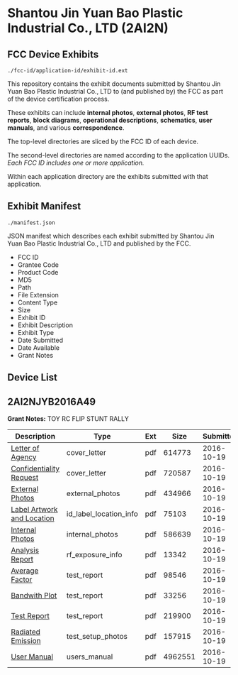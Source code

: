 # Shantou Jin Yuan Bao Plastic Industrial Co., LTD (2AI2N)
## FCC Device Exhibits

```
./fcc-id/application-id/exhibit-id.ext
```

This repository contains the exhibit documents submitted by Shantou Jin Yuan Bao Plastic Industrial Co., LTD to (and published by) the FCC as part of the device certification process.

These exhibits can include **internal photos**, **external photos**, **RF test reports**, **block diagrams**, **operational descriptions**, **schematics**, **user manuals**, and various **correspondence**.

The top-level directories are sliced by the FCC ID of each device.

The second-level directories are named according to the application UUIDs. *Each FCC ID includes one or more application.*

Within each application directory are the exhibits submitted with that application. 

## Exhibit Manifest

```
./manifest.json
```

JSON manifest which describes each exhibit submitted by Shantou Jin Yuan Bao Plastic Industrial Co., LTD and published by the FCC.

- FCC ID
- Grantee Code
- Product Code
- MD5
- Path
- File Extension
- Content Type
- Size
- Exhibit ID
- Exhibit Description
- Exhibit Type
- Date Submitted
- Date Available
- Grant Notes

## Device List
## 2AI2NJYB2016A49
**Grant Notes:** TOY RC FLIP STUNT RALLY

| Description | Type | Ext | Size | Submitted | Available |
| ----------- | ---- | --- | ---- | --------- | --------- |
| [Letter of Agency](2AI2NJYB2016A49/213a0145c7ee77929485017ed79b6854/3168528.pdf) | cover_letter | pdf | 614773 | 2016-10-19 | 2016-10-19 |
| [Confidentiality Request](2AI2NJYB2016A49/213a0145c7ee77929485017ed79b6854/3168529.pdf) | cover_letter | pdf | 720587 | 2016-10-19 | 2016-10-19 |
| [External Photos](2AI2NJYB2016A49/213a0145c7ee77929485017ed79b6854/3168538.pdf) | external_photos | pdf | 434966 | 2016-10-19 | 2016-10-19 |
| [Label Artwork and Location](2AI2NJYB2016A49/213a0145c7ee77929485017ed79b6854/3168539.pdf) | id_label_location_info | pdf | 75103 | 2016-10-19 | 2016-10-19 |
| [Internal Photos](2AI2NJYB2016A49/213a0145c7ee77929485017ed79b6854/3168540.pdf) | internal_photos | pdf | 586639 | 2016-10-19 | 2016-10-19 |
| [Analysis Report](2AI2NJYB2016A49/213a0145c7ee77929485017ed79b6854/3168541.pdf) | rf_exposure_info | pdf | 13342 | 2016-10-19 | 2016-10-19 |
| [Average Factor](2AI2NJYB2016A49/213a0145c7ee77929485017ed79b6854/3168534.pdf) | test_report | pdf | 98546 | 2016-10-19 | 2016-10-19 |
| [Bandwith Plot](2AI2NJYB2016A49/213a0145c7ee77929485017ed79b6854/3168535.pdf) | test_report | pdf | 33256 | 2016-10-19 | 2016-10-19 |
| [Test Report](2AI2NJYB2016A49/213a0145c7ee77929485017ed79b6854/3168536.pdf) | test_report | pdf | 219900 | 2016-10-19 | 2016-10-19 |
| [Radiated Emission](2AI2NJYB2016A49/213a0145c7ee77929485017ed79b6854/3168537.pdf) | test_setup_photos | pdf | 157915 | 2016-10-19 | 2016-10-19 |
| [User Manual](2AI2NJYB2016A49/213a0145c7ee77929485017ed79b6854/3168530.pdf) | users_manual | pdf | 4962551 | 2016-10-19 | 2016-10-19 |
